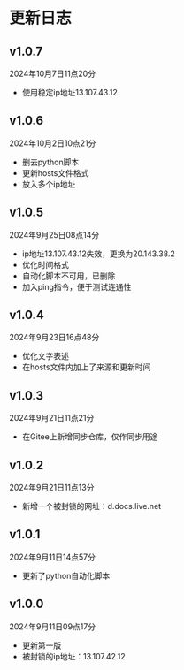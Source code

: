 # 更新日志

## v1.0.7

2024年10月7日11点20分

- 使用稳定ip地址13.107.43.12

## v1.0.6

2024年10月2日10点21分

- 删去python脚本
- 更新hosts文件格式
- 放入多个ip地址

## v1.0.5

2024年9月25日08点14分

- ip地址13.107.43.12失效，更换为20.143.38.2
- 优化时间格式
- 自动化脚本不可用，已删除
- 加入ping指令，便于测试连通性

## v1.0.4

2024年9月23日16点48分

- 优化文字表述
- 在hosts文件内加上了来源和更新时间

## v1.0.3

2024年9月21日11点21分

- 在Gitee上新增同步仓库，仅作同步用途

## v1.0.2

2024年9月21日11点13分

- 新增一个被封锁的网址：d.docs.live.net

## v1.0.1

2024年9月11日14点57分

- 更新了python自动化脚本

## v1.0.0

2024年9月11日09点17分

- 更新第一版
- 被封锁的ip地址：13.107.42.12